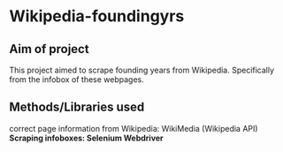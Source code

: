 # Wikipedia-foundingyrs


## Aim of project
This project aimed to scrape founding years from Wikipedia. Specifically from the infobox of these webpages.

## Methods/Libraries used
correct page information from Wikipedia: WikiMedia (Wikipedia API) <br /> <b>
Scraping infoboxes: Selenium Webdriver
